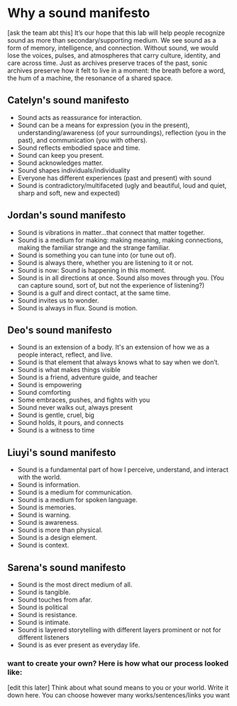 # Why a sound manifesto 
[ask the team abt this]
It’s our hope that this lab will help people recognize sound as more than secondary/supporting medium. We see sound as a form of memory, intelligence, and connection. 
Without sound, we would lose the voices, pulses, and atmospheres that carry culture, identity, and care across time. Just as archives preserve traces of the past, sonic archives preserve how it felt to live in a moment: the breath before a word, the hum of a machine, the resonance of a shared space.

## Catelyn's sound manifesto
- Sound acts as reassurance for interaction.
- Sound can be a means for expression (you in the present), understanding/awareness (of your surroundings), reflection (you in the past), and communication (you with others).
- Sound reflects embodied space and time.
- Sound can keep you present.
- Sound acknowledges matter.
- Sound shapes individuals/individuality
- Everyone has different experiences (past and present) with sound
- Sound is contradictory/multifaceted (ugly and beautiful, loud and quiet, sharp and soft, new and expected)

## Jordan's sound manifesto
- Sound is vibrations in matter…that connect that matter together.
- Sound is a medium for making: making meaning, making connections, making the familiar strange and the strange familiar.
- Sound is something you can tune into (or tune out of).
- Sound is always there, whether you are listening to it or not.
- Sound is now: Sound is happening in this moment. 
- Sound is in all directions at once. Sound also moves through you.
(You can capture sound, sort of, but not the experience of listening?)
- Sound is a gulf and direct contact, at the same time.
- Sound invites us to wonder.
- Sound is always in flux. Sound is motion.

## Deo's sound manifesto
- Sound is an extension of a body. It's an extension of how we as a people interact, reflect, and live.
- Sound is that element that always knows what to say when we don’t.
- Sound is what makes things visible
- Sound is a friend, adventure guide, and teacher
- Sound is empowering
- Sound comforting
- Some embraces, pushes, and fights with you
- Sound never walks out, always present
- Sound is gentle, cruel, big
- Sound holds, it pours, and connects
- Sound is a witness to time


## Liuyi's sound manifesto
- Sound is a fundamental part of how I perceive, understand, and interact with the world.
- Sound is information.
- Sound is a medium for communication.
- Sound is a medium for spoken language.
- Sound is memories.
- Sound is warning.
- Sound is awareness.
- Sound is more than physical.
- Sound is a design element.
- Sound is context.

## Sarena's sound manifesto
- Sound is the most direct medium of all.
- Sound is tangible. 
- Sound touches from afar.
- Sound is political
- Sound is resistance.
- Sound is intimate. 
- Sound is layered storytelling with different layers prominent or not for different listeners
- Sound is as ever present as everyday life.

### want to create your own? Here is how what our process looked like:
[edit this later]
Think about what sound means to you or your world. 
Write it down here. You can choose however many works/sentences/links you want

